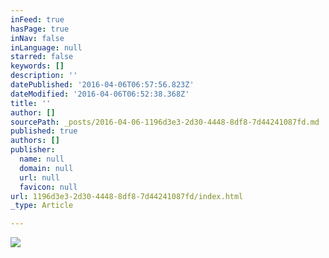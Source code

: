 ```yaml
---
inFeed: true
hasPage: true
inNav: false
inLanguage: null
starred: false
keywords: []
description: ''
datePublished: '2016-04-06T06:57:56.823Z'
dateModified: '2016-04-06T06:52:38.368Z'
title: ''
author: []
sourcePath: _posts/2016-04-06-1196d3e3-2d30-4448-8df8-7d44241087fd.md
published: true
authors: []
publisher:
  name: null
  domain: null
  url: null
  favicon: null
url: 1196d3e3-2d30-4448-8df8-7d44241087fd/index.html
_type: Article

---
```

![](https://the-grid-user-content.s3-us-west-2.amazonaws.com/709e32d9-b9c9-497f-8788-eee5d6c9058d.png)